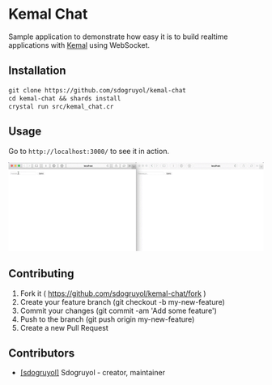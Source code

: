 # Kemal Chat

Sample application to demonstrate how easy it is to build realtime applications with [Kemal](https://github.com/sdogruyol/kemal) using WebSocket.

## Installation

```
git clone https://github.com/sdogruyol/kemal-chat
cd kemal-chat && shards install
crystal run src/kemal_chat.cr
```

## Usage

Go to `http://localhost:3000/` to see it in action.

![Kemal Chat Gif](/images/kemal-chat.gif)

## Contributing

1. Fork it ( https://github.com/sdogruyol/kemal-chat/fork )
2. Create your feature branch (git checkout -b my-new-feature)
3. Commit your changes (git commit -am 'Add some feature')
4. Push to the branch (git push origin my-new-feature)
5. Create a new Pull Request

## Contributors

- [[sdogruyol]](https://github.com/sdogruyol) Sdogruyol - creator, maintainer
